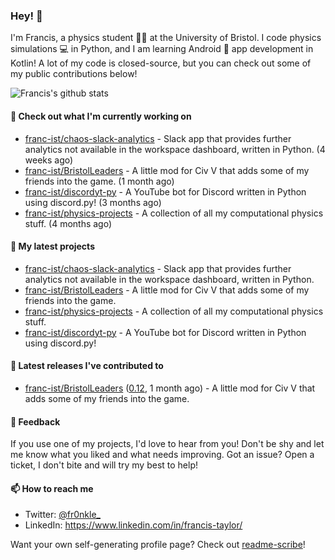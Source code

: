 ### Hey! 👋

I'm Francis, a physics student :student: at the University of Bristol. I code physics simulations :computer: in Python, and I am learning Android :iphone: app development in Kotlin! A lot of my code is closed-source, but you can check out some of my public contributions below!

![Francis's github stats](https://github-readme-stats.vercel.app/api?username=franc-ist&show_icons=true&count_private=true&theme=buefy)

#### 👷 Check out what I'm currently working on

- [franc-ist/chaos-slack-analytics](https://github.com/franc-ist/chaos-slack-analytics) - Slack app that provides further analytics not available in the workspace dashboard, written in Python. (4 weeks ago)
- [franc-ist/BristolLeaders](https://github.com/franc-ist/BristolLeaders) - A little mod for Civ V that adds some of my friends into the game. (1 month ago)
- [franc-ist/discordyt-py](https://github.com/franc-ist/discordyt-py) - A YouTube bot for Discord written in Python using discord.py! (3 months ago)
- [franc-ist/physics-projects](https://github.com/franc-ist/physics-projects) - A collection of all my computational physics stuff. (4 months ago)

#### 🌱 My latest projects

- [franc-ist/chaos-slack-analytics](https://github.com/franc-ist/chaos-slack-analytics) - Slack app that provides further analytics not available in the workspace dashboard, written in Python.
- [franc-ist/BristolLeaders](https://github.com/franc-ist/BristolLeaders) - A little mod for Civ V that adds some of my friends into the game.
- [franc-ist/physics-projects](https://github.com/franc-ist/physics-projects) - A collection of all my computational physics stuff.
- [franc-ist/discordyt-py](https://github.com/franc-ist/discordyt-py) - A YouTube bot for Discord written in Python using discord.py!

#### 🔭 Latest releases I've contributed to

- [franc-ist/BristolLeaders](https://github.com/franc-ist/BristolLeaders) ([0.12](https://github.com/franc-ist/BristolLeaders/releases/tag/0.12), 1 month ago) - A little mod for Civ V that adds some of my friends into the game.


#### 💬 Feedback

If you use one of my projects, I'd love to hear from you! Don't be shy and let me know what you liked and what needs improving. Got an issue? Open a ticket, I don't bite and will try my best to help!

#### 📫 How to reach me

- Twitter: [@fr0nkle_](https://twitter.com/fr0nkle_)
- LinkedIn: https://www.linkedin.com/in/francis-taylor/

Want your own self-generating profile page? Check out [readme-scribe](https://github.com/muesli/readme-scribe)!
